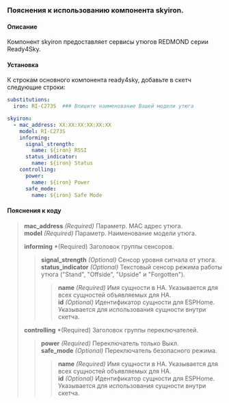 ### Пояснения к использованию компонента skyiron.
#### Описание
Компонент skyiron предоставляет сервисы утюгов REDMOND серии Ready4Sky.  
#### Установка
К строкам основного компонента ready4sky, добавьте в скетч следующие строки:
```yml
substitutions:
  iron: RI-C273S  ### Впишите наименование Вашей модели утюга

skyiron:
  - mac_address: XX:XX:XX:XX:XX:XX  
    model: RI-C273S  
    informing:
      signal_strength:
        name: ${iron} RSSI
      status_indicator:
        name: ${iron} Status
    controlling:
      power:
        name: ${iron} Power
      safe_mode:
        name: ${iron} Safe Mode
```
#### Пояснения к коду	
>**mac_address** *(Required)* Параметр. MAC адрес утюга.  
>**model** *(Required)* Параметр. Наименование модели утюга.  
>  
>**informing** *(Required) Заголовок группы сенсоров.  
>>**signal_strength** *(Optional)* Сенсор уровня сигнала от утюга.  
>>**status_indicator** *(Optional)* Текстовый сенсор режима работы утюга ("Stand", "Offside", "Upside" и "Forgotten").  
>>>**name** *(Required)* Имя сущности в HA. Указывается для всех сущностей объявляемых для HA.  
>>>**id** *(Optional)* Идентификатор сущности для ESPHome. Указывается для использования сущности внутри скетча.  
>  
>**controlling** *(Required) Заголовок группы переключателей.  
>>**power** *(Required)* Переключатель только Выкл.   
>>**safe_mode** *(Optional)* Переключатель безопасного режима.  
>>>**name** *(Required)* Имя сущности в HA. Указывается для всех сущностей объявляемых для HA.  
>>>**id** *(Optional)* Идентификатор сущности для ESPHome. Указывается для использования сущности внутри скетча.  
  
